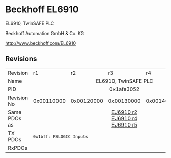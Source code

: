 # Beckhoff EL6910

EL6910, TwinSAFE PLC

Beckhoff Automation GmbH & Co. KG

http://www.beckhoff.com/EL6910

## Revisions
<table>
<tr >
<td>Revision</td>
<td>r1</td>
<td>r2</td>
<td>r3</td>
<td>r4</td>
<td>r5</td>
</tr>
<tr >
<td>Name</td>
<td colspan=5 align="center">EL6910, TwinSAFE PLC</td>
</tr>
<tr >
<td>PID</td>
<td colspan=5 align="center">0x1afe3052</td>
</tr>
<tr >
<td>Revision No</td>
<td>0x00110000</td>
<td>0x00120000</td>
<td>0x00130000</td>
<td>0x00140000</td>
<td>0x00150000</td>
</tr>
<tr >
<td>Same PDOs as</td>
<td colspan=5 align="center"><a href="EJ6910">EJ6910 r2</a><br/><a href="EJ6910">EJ6910 r4</a><br/><a href="EJ6910">EJ6910 r5</a></td>
</tr>
<tr class="txpdo pdosection">
<td rowspan=1 valign=top>TX PDOs</td>
<td colspan=5 align="left"><pre>0x1bff: FSLOGIC Inputs</pre></td>
<td></td>
</tr>
<tr >
<td>RxPDOs</td>
<td colspan=5 align="left"></td>
</tr>
</table>
